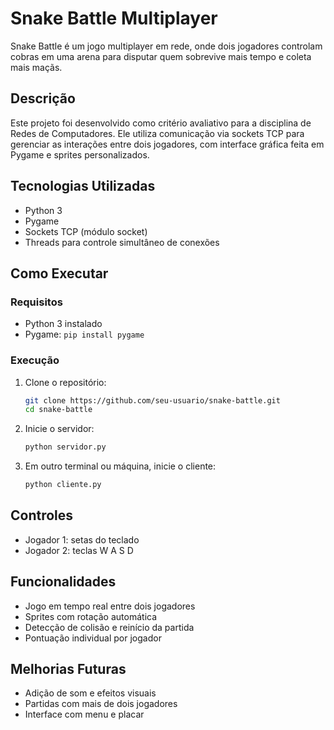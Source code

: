 # Snake Battle Multiplayer

Snake Battle é um jogo multiplayer em rede, onde dois jogadores controlam cobras em uma arena para disputar quem sobrevive mais tempo e coleta mais maçãs.

## Descrição

Este projeto foi desenvolvido como critério avaliativo para a disciplina de Redes de Computadores. Ele utiliza comunicação via sockets TCP para gerenciar as interações entre dois jogadores, com interface gráfica feita em Pygame e sprites personalizados.

## Tecnologias Utilizadas

- Python 3
- Pygame
- Sockets TCP (módulo socket)
- Threads para controle simultâneo de conexões

## Como Executar

### Requisitos

- Python 3 instalado
- Pygame: `pip install pygame`

### Execução

1. Clone o repositório:
   ```bash
   git clone https://github.com/seu-usuario/snake-battle.git
   cd snake-battle
   ```

2. Inicie o servidor:
   ```bash
   python servidor.py
   ```

3. Em outro terminal ou máquina, inicie o cliente:
   ```bash
   python cliente.py
   ```

## Controles

- Jogador 1: setas do teclado
- Jogador 2: teclas W A S D

## Funcionalidades

- Jogo em tempo real entre dois jogadores
- Sprites com rotação automática
- Detecção de colisão e reinício da partida
- Pontuação individual por jogador

## Melhorias Futuras

- Adição de som e efeitos visuais
- Partidas com mais de dois jogadores
- Interface com menu e placar
